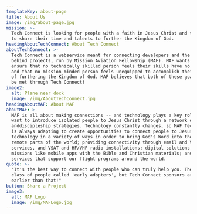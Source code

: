 ```yaml
---
templateKey: about-page
title: About Us
image: /img/about-page.jpg
mission: >-
  Tech Connect is looking for people with a faith in Jesus Christ and the desire
  to share their time and talents to further the Kingdom of God.
headingAboutTechConnect: About Tech Connect
aboutTechConnect: >-
  Tech Connect is a webservice meant for connecting developers and the minds
  behind projects, run by Mission Aviation Fellowship (MAF). MAF wants to
  ensure that no technically skilled person feels their skills have no impact
  and that no mission minded person feels unequipped to accomplish their goals
  of furthering the Kingdom of God. MAF believes that both of these goals can
  be met through Tech Connect!
image2:
  alt: Plane near dock
  image: /img/AboutTechConnect.jpg
headingAboutMAF: About MAF
aboutMAF: >-
  MAF is all about making connections -- and technology plays a key roles. We 
  want to introduce isolated people to Jesus Christ through a network of technology 
  anddiscipleship strategies. Technology constantly changes, so MAF Tech Resources
  is always adapting to create opportunities to connect people to Jesus. We use
  technology in a variety of ways in order to bring God's Word into the most
  remote parts of the world; providing connectivity through email and VPN
  services, and VSAT and HF/VHF radio installations; digital solutions for
  missions like mobile apps with the Bible and Christian materials; and business
  services that support our flight programs around the world.
quote: >-
  "It's the best way to connect with people who can truly help you. There's a
  class of people called 'early adopters', but Tech Connect sponsors are so much
  earlier than that!"
button: Share a Project
image3:
  alt: MAF Logo
  image: /img/MAFLogo.jpg
---
```


